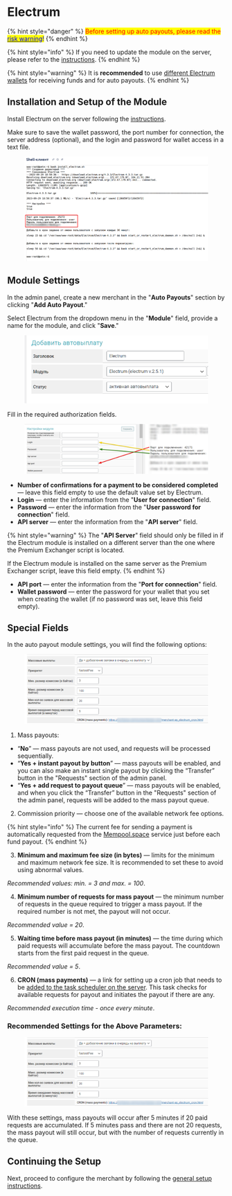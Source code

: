 # Electrum

{% hint style="danger" %}
<mark style="color:red;">Before setting up auto payouts, please read the</mark> [<mark style="color:blue;">risk warning</mark>](https://premium.gitbook.io/main/osnovnye-nastroiki/merchanty-i-avtovyplaty/avtovyplaty/preduprezhdenie-o-riskakh)<mark style="color:blue;">!</mark>
{% endhint %}

{% hint style="info" %}
If you need to update the module on the server, please refer to the [instructions](https://premium.gitbook.io/main/en/basic-settings/faq/updating-script-files-on-the-server/how-to-update-files-on-the-server#merchant-and-auto-payout-modules).
{% endhint %}

{% hint style="warning" %}
It is **recommended** to use [different Electrum wallets](https://premium.gitbook.io/rukovodstvo-polzovatelya/osnovnye-nastroiki/modul-electrum/ustanovka-i-nastroika-electrum/sozdanie-dopolnitelnogo-koshelka) for receiving funds and for auto payouts.
{% endhint %}

## Installation and Setup of the Module

Install Electrum on the server following the [instructions](https://premium.gitbook.io/rukovodstvo-polzovatelya/osnovnye-nastroiki/modul-electrum/ustanovka-i-nastroika-electrum).

Make sure to save the wallet password, the port number for connection, the server address (optional), and the login and password for wallet access in a text file.

<figure><img src="../../../.gitbook/assets/image%20(1443)_eng.png" alt=""><figcaption></figcaption></figure>

## **Module Settings**

In the admin panel, create a new merchant in the "**Auto Payouts**" section by clicking "**Add Auto Payout**."

Select Electrum from the dropdown menu in the "**Module**" field, provide a name for the module, and click "**Save**."

<figure><img src="../../../.gitbook/assets/image%20(1447)_eng.png" alt="" width="509"><figcaption></figcaption></figure>

Fill in the required authorization fields.

<figure><img src="../../../.gitbook/assets/image%20(1448)_eng.png" alt=""><figcaption></figcaption></figure>

* **Number of confirmations for a payment to be considered completed** — leave this field empty to use the default value set by Electrum.
* **Login** — enter the information from the "**User for connection**" field.
* **Password** — enter the information from the "**User password for connection**" field.
* **API server** — enter the information from the "**API server**" field.

{% hint style="warning" %}
The "**API Server**" field should only be filled in if the Electrum module is installed on a different server than the one where the Premium Exchanger script is located.

If the Electrum module is installed on the same server as the Premium Exchanger script, leave this field empty.
{% endhint %}

* **API port** — enter the information from the "**Port for connection**" field.
* **Wallet password** — enter the password for your wallet that you set when creating the wallet (if no password was set, leave this field empty).

## Special Fields

In the auto payout module settings, you will find the following options:

<figure><img src="../../../.gitbook/assets/image%20(768)_eng.png" alt=""><figcaption></figcaption></figure>

1. Mass payouts:

* “**No**” — mass payouts are not used, and requests will be processed sequentially.
* “**Yes + instant payout by button**” — mass payouts will be enabled, and you can also make an instant single payout by clicking the “Transfer” button in the "Requests" section of the admin panel.
* “**Yes + add request to payout queue**” — mass payouts will be enabled, and when you click the “Transfer” button in the "Requests" section of the admin panel, requests will be added to the mass payout queue.

2. Commission priority — choose one of the available network fee options.

{% hint style="info" %}
The current fee for sending a payment is automatically requested from the [Mempool.space](https://mempool.space/api/v1/fees/recommended) service just before each fund payout.
{% endhint %}

3. **Minimum and maximum fee size (in bytes)** — limits for the minimum and maximum network fee size. It is recommended to set these to avoid using abnormal values.

&#x20; _Recommended values: min. = 3 and max. = 100_.

4. **Minimum number of requests for mass payout** — the minimum number of requests in the queue required to trigger a mass payout. If the required number is not met, the payout will not occur.

&#x20; _Recommended value = 20_.

5. **Waiting time before mass payout (in minutes)** — the time during which paid requests will accumulate before the mass payout. The countdown starts from the first paid request in the queue.

&#x20; _Recommended value = 5_.

6. **CRON (mass payments)** — a link for setting up a cron job that needs to be [added to the task scheduler on the server](https://premium.gitbook.io/rukovodstvo-polzovatelya/osnovnye-nastroiki/faq/kak-sozdat-zadanie-cron-na-servere). This task checks for available requests for payout and initiates the payout if there are any.

&#x20; _Recommended execution time - once every minute_.

### Recommended Settings for the Above Parameters:

<figure><img src="../../../.gitbook/assets/image%20(1449)_eng.png" alt=""><figcaption></figcaption></figure>

With these settings, mass payouts will occur after 5 minutes if 20 paid requests are accumulated. If 5 minutes pass and there are not 20 requests, the mass payout will still occur, but with the number of requests currently in the queue.

## Continuing the Setup

Next, proceed to configure the merchant by following the [general setup instructions](https://premium.gitbook.io/rukovodstvo-polzovatelya/osnovnye-nastroiki/merchanty-i-avtovyplaty/avtovyplaty/obshie-nastroiki-merchantov-avtovyplat).
